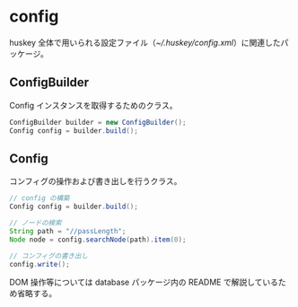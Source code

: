 # config

huskey 全体で用いられる設定ファイル（_~/.huskey/config.xml_）に関連したパッケージ。

## ConfigBuilder

Config インスタンスを取得するためのクラス。

```java
ConfigBuilder builder = new ConfigBuilder();
Config config = builder.build();
```

## Config

コンフィグの操作および書き出しを行うクラス。

```java
// config の構築
Config config = builder.build();

// ノードの検索
String path = "//passLength";
Node node = config.searchNode(path).item(0);

// コンフィグの書き出し
config.write();
```

DOM 操作等については database パッケージ内の README で解説しているため省略する。
